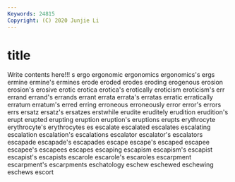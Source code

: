 ```yaml
---
Keywords: 24815
Copyright: (C) 2020 Junjie Li
---
```


# title

Write contents here!!!
s 
ergo 
ergonomic
ergonomics 
ergonomics's 
ergs 
ermine 
ermine's 
ermines 
erode 
eroded 
erodes 
eroding
erogenous 
erosion 
erosion's 
erosive 
erotic 
erotica 
erotica's 
erotically 
eroticism 
eroticism's
err 
errand 
errand's 
errands 
errant 
errata 
errata's 
erratas 
erratic 
erratically
erratum 
erratum's 
erred 
erring 
erroneous 
erroneously 
error 
error's 
errors 
errs
ersatz 
ersatz's 
ersatzes 
erstwhile 
erudite 
eruditely 
erudition 
erudition's 
erupt 
erupted
erupting 
eruption 
eruption's 
eruptions 
erupts 
erythrocyte 
erythrocyte's 
erythrocytes 
es 
escalate
escalated 
escalates 
escalating 
escalation 
escalation's 
escalations 
escalator 
escalator's 
escalators 
escapade
escapade's 
escapades 
escape 
escape's 
escaped 
escapee 
escapee's 
escapees 
escapes 
escaping
escapism 
escapism's 
escapist 
escapist's 
escapists 
escarole 
escarole's 
escaroles 
escarpment 
escarpment's
escarpments 
eschatology 
eschew 
eschewed 
eschewing 
eschews 
escort 
